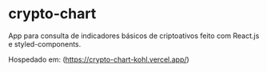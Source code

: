 # crypto-chart
App para consulta de indicadores básicos de criptoativos feito com React.js e styled-components.

Hospedado em: (https://crypto-chart-kohl.vercel.app/)
